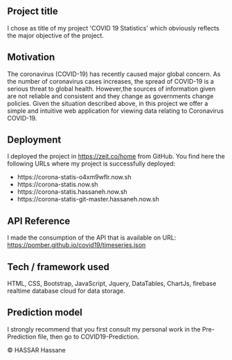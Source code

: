 ## Project title
I chose as title of my project 'COVID 19 Statistics' which obviously reflects the major objective of the project.

## Motivation
<p>The coronavirus (COVID-19) has recently caused major global concern.
As the number of coronavirus cases increases, the spread of COVID-19 is a serious threat to global health.
However,the sources of information given are not reliable and consistent and they change as governments change policies.
Given the situation described above, in this project we offer a simple and intuitive web application 
for viewing data relating to Coronavirus COVID-19.
</p>

## Deployment
I deployed the project in https://zeit.co/home from GitHub.
You find here the following URLs where my project is successfully deployed:
<ul>
<li>https://corona-statis-o4xm9wflr.now.sh</li>
<li>https://corona-statis.now.sh</li>
<li>https://corona-statis.hassaneh.now.sh</li>
<li>https://corona-statis-git-master.hassaneh.now.sh</li>
</ul>

## API Reference
I made the consumption of the API that is available on URL: https://pomber.github.io/covid19/timeseries.json

## Tech / framework used
HTML, CSS, Bootstrap, JavaScript, Jquery, DataTables, ChartJs,
firebase realtime database cloud for data storage.

## Prediction model
I strongly recommend that you first consult my personal work in the Pre-Prediction file, then go to COVID19-Prediction.

© HASSAR Hassane
